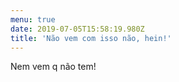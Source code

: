 ```yaml
---
menu: true
date: 2019-07-05T15:58:19.980Z
title: 'Não vem com isso não, hein!'
---
```

Nem vem q não tem!
